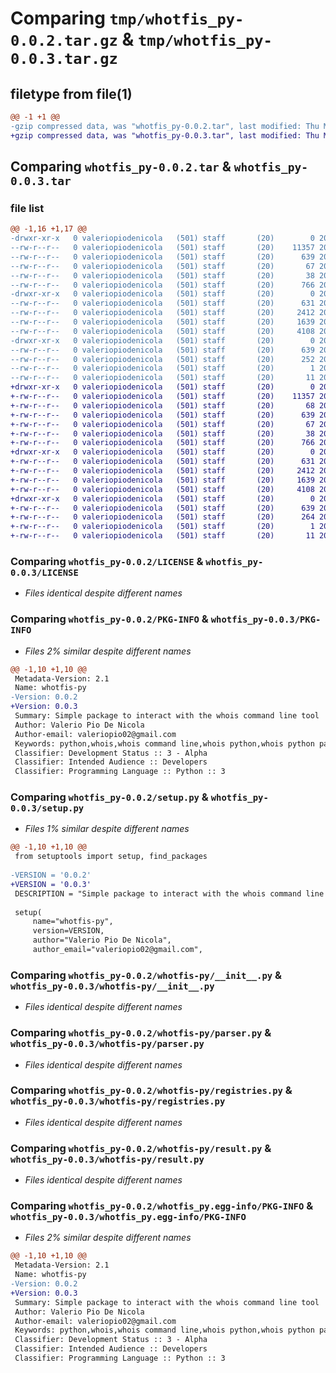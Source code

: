 # Comparing `tmp/whotfis_py-0.0.2.tar.gz` & `tmp/whotfis_py-0.0.3.tar.gz`

## filetype from file(1)

```diff
@@ -1 +1 @@
-gzip compressed data, was "whotfis_py-0.0.2.tar", last modified: Thu May 30 19:19:07 2024, max compression
+gzip compressed data, was "whotfis_py-0.0.3.tar", last modified: Thu May 30 19:22:43 2024, max compression
```

## Comparing `whotfis_py-0.0.2.tar` & `whotfis_py-0.0.3.tar`

### file list

```diff
@@ -1,16 +1,17 @@
-drwxr-xr-x   0 valeriopiodenicola   (501) staff       (20)        0 2024-05-30 19:19:07.313479 whotfis_py-0.0.2/
--rw-r--r--   0 valeriopiodenicola   (501) staff       (20)    11357 2024-05-30 18:44:34.000000 whotfis_py-0.0.2/LICENSE
--rw-r--r--   0 valeriopiodenicola   (501) staff       (20)      639 2024-05-30 19:19:07.313269 whotfis_py-0.0.2/PKG-INFO
--rw-r--r--   0 valeriopiodenicola   (501) staff       (20)       67 2024-05-30 18:44:34.000000 whotfis_py-0.0.2/README.md
--rw-r--r--   0 valeriopiodenicola   (501) staff       (20)       38 2024-05-30 19:19:07.313514 whotfis_py-0.0.2/setup.cfg
--rw-r--r--   0 valeriopiodenicola   (501) staff       (20)      766 2024-05-30 19:18:46.000000 whotfis_py-0.0.2/setup.py
-drwxr-xr-x   0 valeriopiodenicola   (501) staff       (20)        0 2024-05-30 19:19:07.312589 whotfis_py-0.0.2/whotfis-py/
--rw-r--r--   0 valeriopiodenicola   (501) staff       (20)      631 2024-05-30 18:52:25.000000 whotfis_py-0.0.2/whotfis-py/__init__.py
--rw-r--r--   0 valeriopiodenicola   (501) staff       (20)     2412 2024-05-30 18:33:09.000000 whotfis_py-0.0.2/whotfis-py/parser.py
--rw-r--r--   0 valeriopiodenicola   (501) staff       (20)     1639 2024-05-30 18:19:52.000000 whotfis_py-0.0.2/whotfis-py/registries.py
--rw-r--r--   0 valeriopiodenicola   (501) staff       (20)     4108 2024-05-30 18:14:07.000000 whotfis_py-0.0.2/whotfis-py/result.py
-drwxr-xr-x   0 valeriopiodenicola   (501) staff       (20)        0 2024-05-30 19:19:07.313119 whotfis_py-0.0.2/whotfis_py.egg-info/
--rw-r--r--   0 valeriopiodenicola   (501) staff       (20)      639 2024-05-30 19:19:07.000000 whotfis_py-0.0.2/whotfis_py.egg-info/PKG-INFO
--rw-r--r--   0 valeriopiodenicola   (501) staff       (20)      252 2024-05-30 19:19:07.000000 whotfis_py-0.0.2/whotfis_py.egg-info/SOURCES.txt
--rw-r--r--   0 valeriopiodenicola   (501) staff       (20)        1 2024-05-30 19:19:07.000000 whotfis_py-0.0.2/whotfis_py.egg-info/dependency_links.txt
--rw-r--r--   0 valeriopiodenicola   (501) staff       (20)       11 2024-05-30 19:19:07.000000 whotfis_py-0.0.2/whotfis_py.egg-info/top_level.txt
+drwxr-xr-x   0 valeriopiodenicola   (501) staff       (20)        0 2024-05-30 19:22:43.316008 whotfis_py-0.0.3/
+-rw-r--r--   0 valeriopiodenicola   (501) staff       (20)    11357 2024-05-30 18:44:34.000000 whotfis_py-0.0.3/LICENSE
+-rw-r--r--   0 valeriopiodenicola   (501) staff       (20)       68 2024-05-30 19:22:27.000000 whotfis_py-0.0.3/MANIFEST.in
+-rw-r--r--   0 valeriopiodenicola   (501) staff       (20)      639 2024-05-30 19:22:43.315797 whotfis_py-0.0.3/PKG-INFO
+-rw-r--r--   0 valeriopiodenicola   (501) staff       (20)       67 2024-05-30 18:44:34.000000 whotfis_py-0.0.3/README.md
+-rw-r--r--   0 valeriopiodenicola   (501) staff       (20)       38 2024-05-30 19:22:43.316047 whotfis_py-0.0.3/setup.cfg
+-rw-r--r--   0 valeriopiodenicola   (501) staff       (20)      766 2024-05-30 19:22:41.000000 whotfis_py-0.0.3/setup.py
+drwxr-xr-x   0 valeriopiodenicola   (501) staff       (20)        0 2024-05-30 19:22:43.314892 whotfis_py-0.0.3/whotfis-py/
+-rw-r--r--   0 valeriopiodenicola   (501) staff       (20)      631 2024-05-30 18:52:25.000000 whotfis_py-0.0.3/whotfis-py/__init__.py
+-rw-r--r--   0 valeriopiodenicola   (501) staff       (20)     2412 2024-05-30 18:33:09.000000 whotfis_py-0.0.3/whotfis-py/parser.py
+-rw-r--r--   0 valeriopiodenicola   (501) staff       (20)     1639 2024-05-30 18:19:52.000000 whotfis_py-0.0.3/whotfis-py/registries.py
+-rw-r--r--   0 valeriopiodenicola   (501) staff       (20)     4108 2024-05-30 18:14:07.000000 whotfis_py-0.0.3/whotfis-py/result.py
+drwxr-xr-x   0 valeriopiodenicola   (501) staff       (20)        0 2024-05-30 19:22:43.315596 whotfis_py-0.0.3/whotfis_py.egg-info/
+-rw-r--r--   0 valeriopiodenicola   (501) staff       (20)      639 2024-05-30 19:22:43.000000 whotfis_py-0.0.3/whotfis_py.egg-info/PKG-INFO
+-rw-r--r--   0 valeriopiodenicola   (501) staff       (20)      264 2024-05-30 19:22:43.000000 whotfis_py-0.0.3/whotfis_py.egg-info/SOURCES.txt
+-rw-r--r--   0 valeriopiodenicola   (501) staff       (20)        1 2024-05-30 19:22:43.000000 whotfis_py-0.0.3/whotfis_py.egg-info/dependency_links.txt
+-rw-r--r--   0 valeriopiodenicola   (501) staff       (20)       11 2024-05-30 19:22:43.000000 whotfis_py-0.0.3/whotfis_py.egg-info/top_level.txt
```

### Comparing `whotfis_py-0.0.2/LICENSE` & `whotfis_py-0.0.3/LICENSE`

 * *Files identical despite different names*

### Comparing `whotfis_py-0.0.2/PKG-INFO` & `whotfis_py-0.0.3/PKG-INFO`

 * *Files 2% similar despite different names*

```diff
@@ -1,10 +1,10 @@
 Metadata-Version: 2.1
 Name: whotfis-py
-Version: 0.0.2
+Version: 0.0.3
 Summary: Simple package to interact with the whois command line tool
 Author: Valerio Pio De Nicola
 Author-email: valeriopio02@gmail.com
 Keywords: python,whois,whois command line,whois python,whois python package
 Classifier: Development Status :: 3 - Alpha
 Classifier: Intended Audience :: Developers
 Classifier: Programming Language :: Python :: 3
```

### Comparing `whotfis_py-0.0.2/setup.py` & `whotfis_py-0.0.3/setup.py`

 * *Files 1% similar despite different names*

```diff
@@ -1,10 +1,10 @@
 from setuptools import setup, find_packages
 
-VERSION = '0.0.2'
+VERSION = '0.0.3'
 DESCRIPTION = "Simple package to interact with the whois command line tool"
 
 setup(
     name="whotfis-py",
     version=VERSION,
     author="Valerio Pio De Nicola",
     author_email="valeriopio02@gmail.com",
```

### Comparing `whotfis_py-0.0.2/whotfis-py/__init__.py` & `whotfis_py-0.0.3/whotfis-py/__init__.py`

 * *Files identical despite different names*

### Comparing `whotfis_py-0.0.2/whotfis-py/parser.py` & `whotfis_py-0.0.3/whotfis-py/parser.py`

 * *Files identical despite different names*

### Comparing `whotfis_py-0.0.2/whotfis-py/registries.py` & `whotfis_py-0.0.3/whotfis-py/registries.py`

 * *Files identical despite different names*

### Comparing `whotfis_py-0.0.2/whotfis-py/result.py` & `whotfis_py-0.0.3/whotfis-py/result.py`

 * *Files identical despite different names*

### Comparing `whotfis_py-0.0.2/whotfis_py.egg-info/PKG-INFO` & `whotfis_py-0.0.3/whotfis_py.egg-info/PKG-INFO`

 * *Files 2% similar despite different names*

```diff
@@ -1,10 +1,10 @@
 Metadata-Version: 2.1
 Name: whotfis-py
-Version: 0.0.2
+Version: 0.0.3
 Summary: Simple package to interact with the whois command line tool
 Author: Valerio Pio De Nicola
 Author-email: valeriopio02@gmail.com
 Keywords: python,whois,whois command line,whois python,whois python package
 Classifier: Development Status :: 3 - Alpha
 Classifier: Intended Audience :: Developers
 Classifier: Programming Language :: Python :: 3
```

